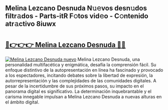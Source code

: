 ## Melina Lezcano Desnuda N𝚞𝚎vos desn𝚞dos filtr𝚊dos - Parts-itR F𝚘tos vid𝚎o - C𝚘ntenido atr𝚊ctivo 8iuwx

# <h2><a href="http://mbcyti.tromn.icu/?c=Melina+Lezcano+Desnuda">🔗👉👉👉 Melina Lezcano Desnuda 🔗🔗</a></h2>

[![Melina Lezcano Desnuda nuevo](https://i.imgur.com/pEAQMta.gif)](http://mbcyti.tromn.icu/?c=Melina+Lezcano+Desnuda)
Melina Lezcano Desnuda, una personalidad multifacética y enigmática, desafía la comprensión fácil. Su enfoque distintivo de la autopresentación en línea ha fascinado y provocado a los espectadores, incitando debates sobre la libertad de expresión, la autorrepresentación y las complejidades de las comunidades digitales. A pesar de la incertidumbre de sus próximos pasos, su impacto en el panorama digital es significativo. La determinación inquebrantable y el carisma innegable impulsan a Melina Lezcano Desnuda a nuevas alturas en el ámbito digital.
